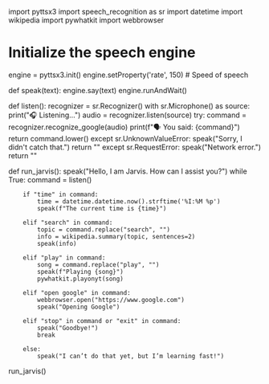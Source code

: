 import pyttsx3
import speech_recognition as sr
import datetime
import wikipedia
import pywhatkit
import webbrowser

# Initialize the speech engine
engine = pyttsx3.init()
engine.setProperty('rate', 150)  # Speed of speech

def speak(text):
    engine.say(text)
    engine.runAndWait()

def listen():
    recognizer = sr.Recognizer()
    with sr.Microphone() as source:
        print("🎧 Listening...")
        audio = recognizer.listen(source)
    try:
        command = recognizer.recognize_google(audio)
        print(f"🗣️ You said: {command}")
        return command.lower()
    except sr.UnknownValueError:
        speak("Sorry, I didn't catch that.")
        return ""
    except sr.RequestError:
        speak("Network error.")
        return ""

def run_jarvis():
    speak("Hello, I am Jarvis. How can I assist you?")
    while True:
        command = listen()

        if "time" in command:
            time = datetime.datetime.now().strftime('%I:%M %p')
            speak(f"The current time is {time}")

        elif "search" in command:
            topic = command.replace("search", "")
            info = wikipedia.summary(topic, sentences=2)
            speak(info)

        elif "play" in command:
            song = command.replace("play", "")
            speak(f"Playing {song}")
            pywhatkit.playonyt(song)

        elif "open google" in command:
            webbrowser.open("https://www.google.com")
            speak("Opening Google")

        elif "stop" in command or "exit" in command:
            speak("Goodbye!")
            break

        else:
            speak("I can’t do that yet, but I’m learning fast!")

run_jarvis()
